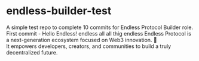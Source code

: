 # endless-builder-test
A simple test repo to complete 10 commits for Endless Protocol Builder role.
First commit - Hello Endless!
endless all 
all thig endless
Endless Protocol is a next-generation ecosystem focused on Web3 innovation. 🚀  
It empowers developers, creators, and communities to build a truly decentralized future.  
